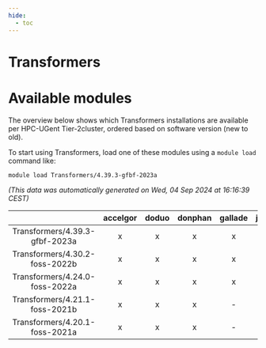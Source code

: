 ```yaml
---
hide:
  - toc
---
```


Transformers
============

# Available modules


The overview below shows which Transformers installations are available per HPC-UGent Tier-2cluster, ordered based on software version (new to old).

To start using Transformers, load one of these modules using a `module load` command like:

```shell
module load Transformers/4.39.3-gfbf-2023a
```

*(This data was automatically generated on Wed, 04 Sep 2024 at 16:16:39 CEST)*  

| |accelgor|doduo|donphan|gallade|joltik|shinx|skitty|
| :---: | :---: | :---: | :---: | :---: | :---: | :---: | :---: |
|Transformers/4.39.3-gfbf-2023a|x|x|x|x|x|x|x|
|Transformers/4.30.2-foss-2022b|x|x|x|x|x|-|x|
|Transformers/4.24.0-foss-2022a|x|x|x|x|x|-|x|
|Transformers/4.21.1-foss-2021b|x|x|x|-|x|-|x|
|Transformers/4.20.1-foss-2021a|x|x|x|-|x|-|x|
